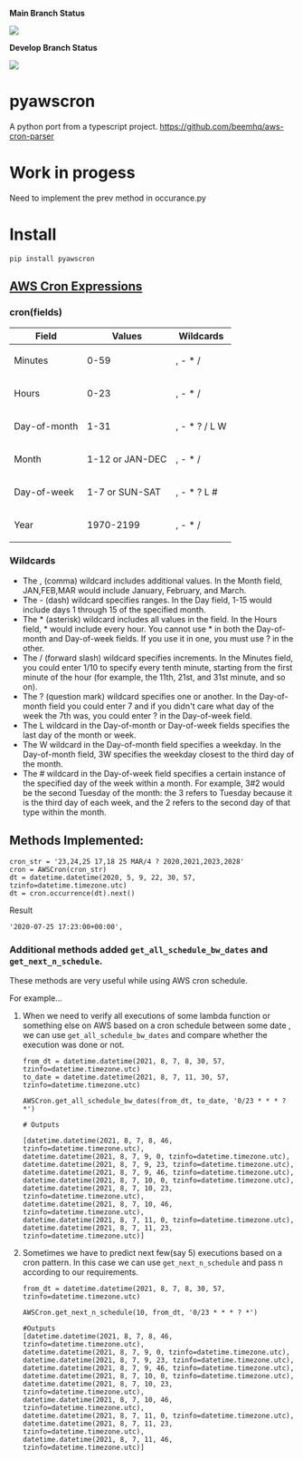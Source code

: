 **Main Branch Status**

![](https://github.com/pitchblack408/pyawscron/actions/workflows/python-pyawscron.yml/badge.svg?branch=main)

**Develop Branch Status**

![](https://github.com/pitchblack408/pyawscron/actions/workflows/python-pyawscron.yml/badge.svg?branch=develop)




# pyawscron

A python port from a typescript project.
https://github.com/beemhq/aws-cron-parser

# Work in progess
Need to implement the prev method in occurance.py 

# Install
    pip install pyawscron

## [AWS Cron Expressions](https://docs.aws.amazon.com/AmazonCloudWatch/latest/events/ScheduledEvents.html#CronExpressions)
### cron(fields)
<table>
   <thead>
      <tr>
         <th><b>Field</b></th>
         <th><b>Values</b></th>
         <th><b>Wildcards</b></th>
      </tr>
   </thead>
   <tbody>
      <tr>
         <td>
            <p>Minutes</p>
         </td>
         <td>
            <p>0-59</p>
         </td>
         <td>
            <p>, - * /</p>
         </td>
      </tr>
      <tr>
         <td>
            <p>Hours</p>
         </td>
         <td>
            <p>0-23</p>
         </td>
         <td>
            <p>, - * /</p>
         </td>
      </tr>
      <tr>
         <td>
            <p>Day-of-month</p>
         </td>
         <td>
            <p>1-31</p>
         </td>
         <td>
            <p>, - * ? / L W</p>
         </td>
      </tr>
      <tr>
         <td>
            <p>Month</p>
         </td>
         <td>
            <p>1-12 or JAN-DEC</p>
         </td>
         <td>
            <p>, - * /</p>
         </td>
      </tr>
      <tr>
         <td>
            <p>Day-of-week</p>
         </td>
         <td>
            <p>1-7 or SUN-SAT</p>
         </td>
         <td>
            <p>, - * ? L #</p>
         </td>
      </tr>
      <tr>
         <td>
            <p>Year</p>
         </td>
         <td>
            <p>1970-2199</p>
         </td>
         <td>
            <p>, - * /</p>
         </td>
      </tr>
   </tbody>
</table>

### Wildcards
* The , (comma) wildcard includes additional values. In the Month field, JAN,FEB,MAR would include January, February, and March.
* The - (dash) wildcard specifies ranges. In the Day field, 1-15 would include days 1 through 15 of the specified month.
* The * (asterisk) wildcard includes all values in the field. In the Hours field, * would include every hour. You cannot use * in both the Day-of-month and Day-of-week fields. If you use it in one, you must use ? in the other.
* The / (forward slash) wildcard specifies increments. In the Minutes field, you could enter 1/10 to specify every tenth minute, starting from the first minute of the hour (for example, the 11th, 21st, and 31st minute, and so on).
* The ? (question mark) wildcard specifies one or another. In the Day-of-month field you could enter 7 and if you didn't care what day of the week the 7th was, you could enter ? in the Day-of-week field.
* The L wildcard in the Day-of-month or Day-of-week fields specifies the last day of the month or week.
* The W wildcard in the Day-of-month field specifies a weekday. In the Day-of-month field, 3W specifies the weekday closest to the third day of the month.
* The # wildcard in the Day-of-week field specifies a certain instance of the specified day of the week within a month. For example, 3#2 would be the second Tuesday of the month: the 3 refers to Tuesday because it is the third day of each week, and the 2 refers to the second day of that type within the month.



## Methods Implemented:

    cron_str = '23,24,25 17,18 25 MAR/4 ? 2020,2021,2023,2028'
    cron = AWSCron(cron_str)
    dt = datetime.datetime(2020, 5, 9, 22, 30, 57, tzinfo=datetime.timezone.utc)
    dt = cron.occurrence(dt).next()
 
 Result
 
    '2020-07-25 17:23:00+00:00',
    


### Additional methods added `get_all_schedule_bw_dates`  and  `get_next_n_schedule`.

These methods are very useful while using AWS cron schedule. 

For example... 

1. When we need to verify all executions of some lambda function or something else 
   on AWS based on a cron schedule between some date , we can use `get_all_schedule_bw_dates` 
   and compare whether the execution was done or not.

   ```
   from_dt = datetime.datetime(2021, 8, 7, 8, 30, 57, tzinfo=datetime.timezone.utc)
   to_date = datetime.datetime(2021, 8, 7, 11, 30, 57, tzinfo=datetime.timezone.utc)

   AWSCron.get_all_schedule_bw_dates(from_dt, to_date, '0/23 * * * ? *')

   # Outputs

   [datetime.datetime(2021, 8, 7, 8, 46, tzinfo=datetime.timezone.utc),
   datetime.datetime(2021, 8, 7, 9, 0, tzinfo=datetime.timezone.utc),
   datetime.datetime(2021, 8, 7, 9, 23, tzinfo=datetime.timezone.utc),
   datetime.datetime(2021, 8, 7, 9, 46, tzinfo=datetime.timezone.utc),
   datetime.datetime(2021, 8, 7, 10, 0, tzinfo=datetime.timezone.utc),
   datetime.datetime(2021, 8, 7, 10, 23, tzinfo=datetime.timezone.utc),
   datetime.datetime(2021, 8, 7, 10, 46, tzinfo=datetime.timezone.utc),
   datetime.datetime(2021, 8, 7, 11, 0, tzinfo=datetime.timezone.utc),
   datetime.datetime(2021, 8, 7, 11, 23, tzinfo=datetime.timezone.utc)]
   ```

2. Sometimes we have to predict next few(say 5) executions based on a cron pattern. 
   In this case we can use `get_next_n_schedule` and pass n according to our requirements.

   ```
   from_dt = datetime.datetime(2021, 8, 7, 8, 30, 57, tzinfo=datetime.timezone.utc)

   AWSCron.get_next_n_schedule(10, from_dt, '0/23 * * * ? *')

   #Outputs
   [datetime.datetime(2021, 8, 7, 8, 46, tzinfo=datetime.timezone.utc),
   datetime.datetime(2021, 8, 7, 9, 0, tzinfo=datetime.timezone.utc),
   datetime.datetime(2021, 8, 7, 9, 23, tzinfo=datetime.timezone.utc),
   datetime.datetime(2021, 8, 7, 9, 46, tzinfo=datetime.timezone.utc),
   datetime.datetime(2021, 8, 7, 10, 0, tzinfo=datetime.timezone.utc),
   datetime.datetime(2021, 8, 7, 10, 23, tzinfo=datetime.timezone.utc),
   datetime.datetime(2021, 8, 7, 10, 46, tzinfo=datetime.timezone.utc),
   datetime.datetime(2021, 8, 7, 11, 0, tzinfo=datetime.timezone.utc),
   datetime.datetime(2021, 8, 7, 11, 23, tzinfo=datetime.timezone.utc),
   datetime.datetime(2021, 8, 7, 11, 46, tzinfo=datetime.timezone.utc)]

   ```

    
    